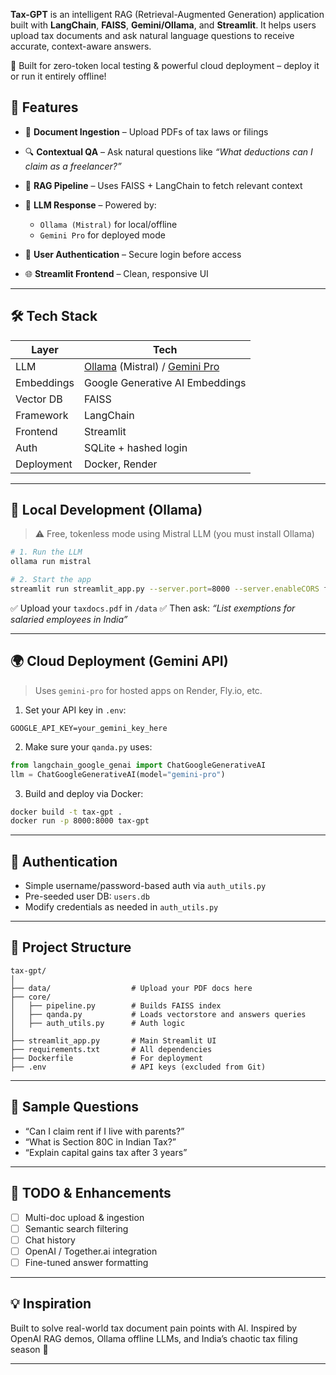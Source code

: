 
**Tax-GPT** is an intelligent RAG (Retrieval-Augmented Generation) application built with **LangChain**, **FAISS**, **Gemini/Ollama**, and **Streamlit**. It helps users upload tax documents and ask natural language questions to receive accurate, context-aware answers.

📌 Built for zero-token local testing & powerful cloud deployment – deploy it or run it entirely offline!


## 🚀 Features

* 📄 **Document Ingestion** – Upload PDFs of tax laws or filings
* 🔍 **Contextual QA** – Ask natural questions like *“What deductions can I claim as a freelancer?”*
* 🧠 **RAG Pipeline** – Uses FAISS + LangChain to fetch relevant context
* 💬 **LLM Response** – Powered by:

  * `Ollama (Mistral)` for local/offline
  * `Gemini Pro` for deployed mode
* 👥 **User Authentication** – Secure login before access
* 🌐 **Streamlit Frontend** – Clean, responsive UI

---

## 🛠️ Tech Stack

| Layer      | Tech                                                                         |
| ---------- | ---------------------------------------------------------------------------- |
| LLM        | [Ollama](https://ollama.com) (Mistral) / [Gemini Pro](https://ai.google.dev) |
| Embeddings | Google Generative AI Embeddings                                              |
| Vector DB  | FAISS                                                                        |
| Framework  | LangChain                                                                    |
| Frontend   | Streamlit                                                                    |
| Auth       | SQLite + hashed login                                                        |
| Deployment | Docker, Render                                                               |

---

## 🧪 Local Development (Ollama)

> ⚠️ Free, tokenless mode using Mistral LLM (you must install Ollama)

```bash
# 1. Run the LLM
ollama run mistral

# 2. Start the app
streamlit run streamlit_app.py --server.port=8000 --server.enableCORS false
```

✅ Upload your `taxdocs.pdf` in `/data`
✅ Then ask: *“List exemptions for salaried employees in India”*

---

## 🌍 Cloud Deployment (Gemini API)

> Uses `gemini-pro` for hosted apps on Render, Fly.io, etc.

1. Set your API key in `.env`:

```env
GOOGLE_API_KEY=your_gemini_key_here
```

2. Make sure your `qanda.py` uses:

```python
from langchain_google_genai import ChatGoogleGenerativeAI
llm = ChatGoogleGenerativeAI(model="gemini-pro")
```

3. Build and deploy via Docker:

```bash
docker build -t tax-gpt .
docker run -p 8000:8000 tax-gpt
```

---

## 🔐 Authentication

* Simple username/password-based auth via `auth_utils.py`
* Pre-seeded user DB: `users.db`
* Modify credentials as needed in `auth_utils.py`

---

## 📁 Project Structure

```
tax-gpt/
│
├── data/                  # Upload your PDF docs here
├── core/
│   ├── pipeline.py        # Builds FAISS index
│   ├── qanda.py           # Loads vectorstore and answers queries
│   ├── auth_utils.py      # Auth logic
│
├── streamlit_app.py       # Main Streamlit UI
├── requirements.txt       # All dependencies
├── Dockerfile             # For deployment
├── .env                   # API keys (excluded from Git)
```

---

## 🧠 Sample Questions

* “Can I claim rent if I live with parents?”
* “What is Section 80C in Indian Tax?”
* “Explain capital gains tax after 3 years”

---

## 🧩 TODO & Enhancements

* [ ] Multi-doc upload & ingestion
* [ ] Semantic search filtering
* [ ] Chat history
* [ ] OpenAI / Together.ai integration
* [ ] Fine-tuned answer formatting

---

## 💡 Inspiration

Built to solve real-world tax document pain points with AI.
Inspired by OpenAI RAG demos, Ollama offline LLMs, and India’s chaotic tax filing season 💸

---

